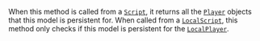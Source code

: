 When this method is called from a [`Script`](https://create.roblox.com/docs/reference/engine/classes/Script), it returns all the
[`Player`](https://create.roblox.com/docs/reference/engine/classes/Player) objects that this model is persistent for. When called from
a [`LocalScript`](https://create.roblox.com/docs/reference/engine/classes/LocalScript), this method only checks if this model is persistent
for the [`LocalPlayer`](https://create.roblox.com/docs/reference/engine/classes/Players#LocalPlayer).